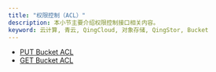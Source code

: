 ```yaml
---
title: "权限控制（ACL）"
description: 本小节主要介绍权限控制接口相关内容。
keyword: 云计算, 青云, QingCloud, 对象存储, QingStor, Bucket
---
```



- [PUT Bucket ACL](put_acl/)
- [GET Bucket ACL](get_acl/)
